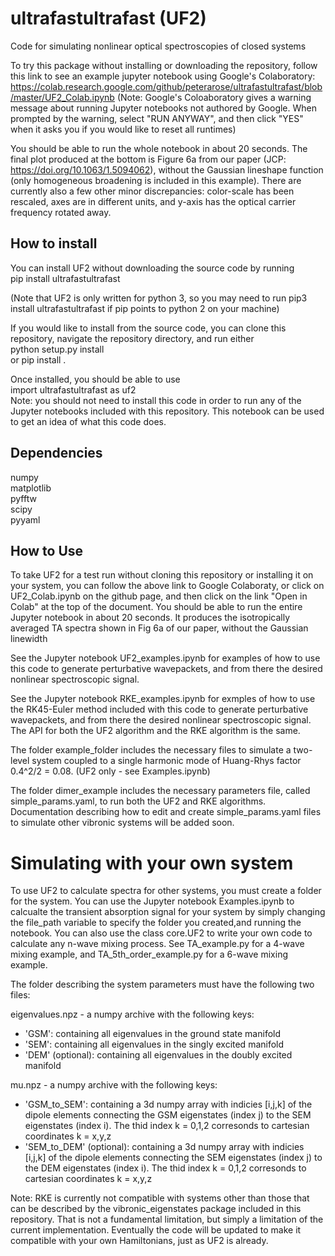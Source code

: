 # ultrafastultrafast (UF2)
Code for simulating nonlinear optical spectroscopies of closed systems

To try this package without installing or downloading the repository,
follow this link to see an example jupyter notebook using Google's
Colaboratory:  
https://colab.research.google.com/github/peterarose/ultrafastultrafast/blob/master/UF2_Colab.ipynb
(Note: Google's Coloaboratory gives a warning message about running Jupyter
notebooks not authored by Google. When prompted by the warning, select
"RUN ANYWAY", and then click "YES" when it asks you if you would like to
reset all runtimes)

You should be able to run the whole notebook in about 20 seconds.  The final
plot produced at the bottom is Figure 6a from our paper (JCP:
https://doi.org/10.1063/1.5094062), without the Gaussian lineshape function
(only homogeneous broadening is included in this example).  There are
currently also a few other minor discrepancies: color-scale has been
rescaled, axes are in different units, and y-axis has the optical
carrier frequency rotated away.

## How to install
You can install UF2 without downloading the source code by running  
pip install ultrafastultrafast  

(Note that UF2 is only written for python 3, so you may need to run
pip3 install ultrafastultrafast if pip points to python 2 on your machine)  

If you would like to install from the source code, you can clone this
repository, navigate the repository directory, and run either  
python setup.py install  
or
pip install .

Once installed, you should be able to use  
import ultrafastultrafast as uf2  
Note: you should not need to install this code in order to run any of the
Jupyter notebooks included with this repository. This notebook can be used to
get an idea of what this code does.

## Dependencies
numpy  
matplotlib  
pyfftw  
scipy  
pyyaml

## How to Use
To take UF2 for a test run without cloning this repository or installing
it on your system, you can follow the above link to Google Colaboraty, or
click on UF2_Colab.ipynb on the github page, and then click on the link
"Open in Colab" at the top of the document.  You should be able to run
the entire Jupyter notebook in about 20 seconds.  It produces the
isotropically averaged TA spectra shown in Fig 6a of our paper, without
the Gaussian linewidth

See the Jupyter notebook UF2_examples.ipynb for examples of how to use
this code to generate perturbative wavepackets, and from there
the desired nonlinear spectroscopic signal.

See the Jupyter notebook RKE_examples.ipynb for exmples of how to use
the RK45-Euler method included with this code to generate
perturbative wavepackets, and from there the desired nonlinear
spectroscopic signal.  The API for both the UF2 algorithm and the
RKE algorithm is the same.

The folder example_folder includes the necessary files to simulate
a two-level system coupled to a single harmonic mode of Huang-Rhys
factor 0.4^2/2 = 0.08. (UF2 only - see Examples.ipynb)

The folder dimer_example includes the necessary parameters file,
called simple_params.yaml, to run both the UF2 and RKE algorithms.
Documentation describing how to edit and create simple_params.yaml
files to simulate other vibronic systems will be added soon.

# Simulating with your own system

To use UF2 to calculate spectra for other systems, you must create a
folder for the system.  You can use the Jupyter notebook Examples.ipynb
to calcualte the transient absorption signal for your system by simply
changing the file_path variable to specify the folder you created,and running
the notebook.  You can also use the class core.UF2 to write your own code to
calculate any n-wave mixing process.  See TA_example.py for a 4-wave mixing
example, and TA_5th_order_example.py for a 6-wave mixing example.

The folder describing the system parameters must have the following two files:

eigenvalues.npz - a numpy archive with the following keys:  
- 'GSM': containing all eigenvalues in the ground state manifold  
- 'SEM': containing all eigenvalues in the singly excited manifold  
- 'DEM' (optional): containing all eigenvalues in the doubly excited manifold  

mu.npz - a numpy archive with the following keys:  
- 'GSM_to_SEM': containing a 3d numpy array with indicies [i,j,k] of the dipole elements
connecting the GSM eigenstates (index j) to the SEM eigenstates (index i). The thid index
k = 0,1,2 corresonds to cartesian coordinates k = x,y,z
- 'SEM_to_DEM' (optional): containing a 3d numpy array with indicies [i,j,k] of the dipole elements
connecting the SEM eigenstates (index j) to the DEM eigenstates (index i). The thid index
k = 0,1,2 corresonds to cartesian coordinates k = x,y,z

Note: RKE is currently not compatible with systems other than those that can
be described by the vibronic_eigenstates package included in this
repository. That is not a fundamental limitation, but simply a limitation of
the current implementation.  Eventually the code will be updated to make it
compatible with your own Hamiltonians, just as UF2 is already.

